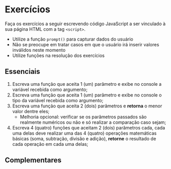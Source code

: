 # Exercícios

Faça os exercícios a seguir escrevendo código JavaScript a ser vinculado à sua página HTML com a tag `<script>`.

-   Utilize a função `prompt()` para capturar dados do usuário
-   Não se preocupe em tratar casos em que o usuário irá inserir valores inválidos neste momento
-   Utilize funções na resolução dos exercícios

## Essenciais

1. Escreva uma função que aceita 1 (um) parâmetro e exibe no console a variável recebida como argumento;
2. Escreva uma função que aceita 1 (um) parâmetro e exibe no console o tipo da variável recebida como argumento;
3. Escreva uma função que aceita 2 (dois) parâmetros e **retorna** o menor valor dentre eles;
    - Melhoria opcional: verificar se os parâmetros passados são realmente numéricos ou não e só realizar a comparação caso sejam;
4. Escreva 4 (quatro) funções que aceitam 2 (dois) parâmetros cada, cada uma delas deve realizar uma das 4 (quatro) operações matemáticas básicas (soma, subtração, divisão e adição), **retorne** o resultado de cada operação em cada uma delas;

## Complementares
